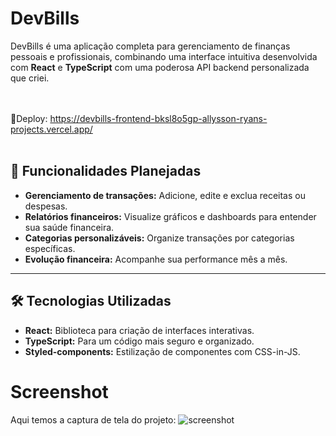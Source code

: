 # DevBills

DevBills é uma aplicação completa para gerenciamento de finanças pessoais e profissionais, combinando uma interface intuitiva desenvolvida com **React** e **TypeScript** com uma poderosa API backend personalizada que criei. 

<br><br/>
🔗Deploy: https://devbills-frontend-bksl8o5gp-allysson-ryans-projects.vercel.app/
<br><br/>

## 📌 Funcionalidades Planejadas
- **Gerenciamento de transações:** Adicione, edite e exclua receitas ou despesas.
- **Relatórios financeiros:** Visualize gráficos e dashboards para entender sua saúde financeira.
- **Categorias personalizáveis:** Organize transações por categorias específicas.
- **Evolução financeira:** Acompanhe sua performance mês a mês.

---

## 🛠️ Tecnologias Utilizadas
- **React:** Biblioteca para criação de interfaces interativas.
- **TypeScript:** Para um código mais seguro e organizado.
- **Styled-components:** Estilização de componentes com CSS-in-JS.


# Screenshot
Aqui temos a captura de tela do projeto:
![screenshot]()
